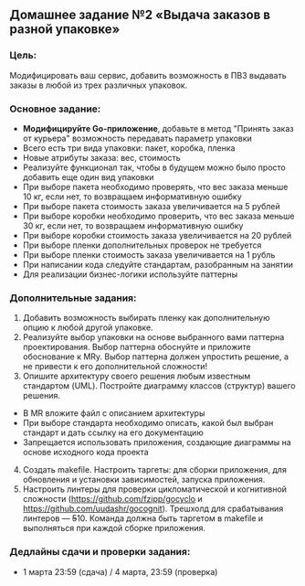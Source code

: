 ## Домашнее задание №2 «Выдача заказов в разной упаковке»
### Цель:

Модифицировать ваш сервис, добавить возможность в ПВЗ выдавать заказы в любой из трех различных упаковок.

### Основное задание:

- **Модифицируйте Go-приложение**, добавьте в метод "Принять заказ от курьера" возможность передавать параметр упаковки
- Всего есть три вида упаковки: пакет, коробка, пленка
- Новые атрибуты заказа: вес, стоимость
- Реализуйте функционал так, чтобы в будущем можно было просто добавить еще один вид упаковки
- При выборе пакета необходимо проверять, что вес заказа меньше 10 кг, если нет, то возвращаем информативную ошибку
- При выборе пакета стоимость заказа увеличивается на 5 рублей
- При выборе коробки необходимо проверить, что вес заказа меньше 30 кг, если нет, то возвращаем информативную ошибку
- При выборе коробки стоимость заказа увеличивается на 20 рублей
- При выборе пленки дополнительных проверок не требуется
- При выборе пленки стоимость заказа увеличивается на 1 рубль
- При написании кода следуйте стандартам, разобранным на занятии
- Для реализации бизнес-логики используйте паттерны

### Дополнительные задания:
1. Добавить возможность выбирать пленку как дополнительную опцию к любой другой упаковке.
2. Реализуйте выбор упаковки на основе выбранного вами паттерна проектирования. Выбор паттерна обоснуйте и приложите обоснование к MRу. Выбор паттерна должен упростить решение, а не привести к его дополнительной сложности!
3. Опишите архитектуру своего решения любым известным стандартом (UML). Постройте диаграмму классов (структур) вашего решения.
- В MR вложите файл с описанием архитектуры
- При выборе стандарта необходимо описать, какой был выбран стандарт и дать ссылку на его документацию
- Запрещается использовать приложения, создающие диаграммы на основе исходного кода проекта
4. Создать makefile. Настроить таргеты: для сборки приложения, для обновления и установки зависимостей, запуска приложения. 
5. Настроить линтеры для проверки цикломатической и когнитивной сложности (https://github.com/fzipp/gocyclo и https://github.com/uudashr/gocognit). Трешхолд для срабатывания линтеров — ~~5~~10. Команда должна быть таргетом в makefile и выполняться при каждой сборке приложения. 

### Дедлайны сдачи и проверки задания: 
- 1 марта 23:59 (сдача) / 4 марта, 23:59 (проверка)
